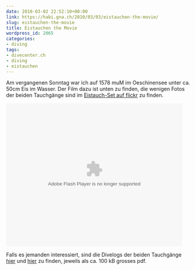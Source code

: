 ```yaml
---
date: 2010-03-02 22:52:10+00:00
link: https://habi.gna.ch/2010/03/03/eistauchen-the-movie/
slug: eistauchen-the-movie
title: Eistauchen the Movie
wordpress_id: 2065
categories:
- diving
tags:
- divecenter.ch
- diving
- eistauchen
---
```


Am vergangenen Sonntag war ich auf 1578 muM im Oeschinensee unter ca. 50cm Eis im Wasser. Der Film dazu ist unten zu finden, die wenigen Fotos der beiden Tauchgänge sind im [Eistauch-Set auf flickr](https://www.flickr.com/photos/habi/sets/72157623528582378/) zu finden.

<embed src="http://blip.tv/play/gZhYgcqHSQI" type="application/x-shockwave-flash" allowscriptaccess="always" allowfullscreen="true" width="480" height="390">

Falls es jemanden interessiert, sind die Divelogs der beiden Tauchgänge [hier](https://habi.gna.ch/divelog/10.02.28.oeschinensee1.pdf) und [hier](https://habi.gna.ch/divelog/10.02.28.oeschinensee2.pdf) zu finden, jeweils als ca. 100 kB grosses pdf.
